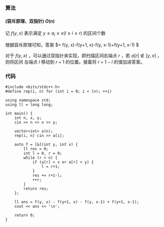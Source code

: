 ### 算法
#### (容斥原理、双指针)  $O(n)$
记  $f(y, x)$  表示满足  $y \leqslant a_{i} \leqslant x(l \leqslant i \leqslant r)$  的区间个数

根据容斥原理可知，答案 $= f(y, x)-f(y+1, x)-f(y, x-1)+f(y+1, x-1) $

对于  $f(y, x)$  ，可以通过双指针来实现，即扫描区间右端点  $r$  ，若  $a[r] \notin[y, x]$  ，则将区间 左端点  $l$  移动到  $r+1$  的位置。接着将  $r+1-l$  的值加进答案。


### 代码
```
#include <bits/stdc++.h>
#define rep(i, n) for (int i = 0; i < (n); ++i)

using namespace std;
using ll = long long;

int main() {
    int n, x, y;
    cin >> n >> x >> y;

    vector<int> a(n);
    rep(i, n) cin >> a[i];

    auto f = [&](int y, int x) {
        ll res = 0;
        int l = 0, r = 0;
        while (r < n) {
            if (a[r] > x or a[r] < y) {
                l = r+1;
            }
            res += r+1-l;
            ++r;
        }
        return res;
    };

    ll ans = f(y, x) - f(y+1, x) - f(y, x-1) + f(y+1, x-1);
    cout << ans << '\n';

    return 0;
}
```